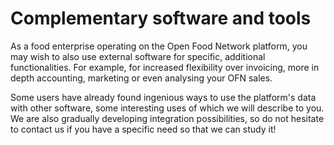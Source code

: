 # Complementary software and tools

As a food enterprise operating on the Open Food Network platform, you may wish to also use external software for specific, additional functionalities. For example, for increased flexibility over invoicing, more in depth accounting, marketing or even analysing your OFN sales.

Some users have already found ingenious ways to use the platform's data with other software, some interesting uses of which we will describe to you. We are also gradually developing integration possibilities, so do not hesitate to contact us if you have a specific need so that we can study it!

